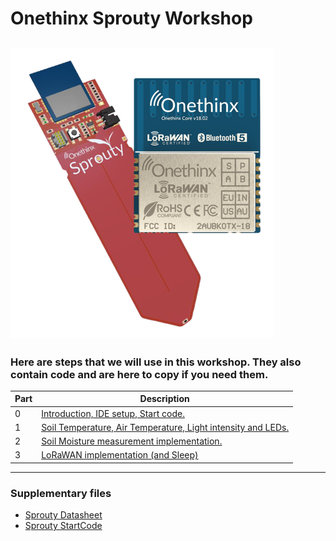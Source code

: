 # Onethinx Sprouty Workshop
![Sprouty parts needed](https://github.com/onethinx/Sprouty_Workshop/blob/main/assets/img/Sprouty_transparent_450px.png?raw=true)
---
### Here are steps that we will use in this workshop. They also contain code and are here to copy if you need them.
| Part | Description                                                                                     |
|------|-------------------------------------------------------------------------------------------------|
| 0    | [Introduction, IDE setup, Start code.](Part_0_Introduction/)                                    |
| 1    | [Soil Temperature, Air Temperature, Light intensity and LEDs.](Part_1_Temperatures_and_Light/)  |
| 2    | [Soil Moisture measurement implementation.](Part_2_Soil_Moisture/)                              |
| 3    | [LoRaWAN implementation (and Sleep)](Part_3_LoRaWAN/)                                           |


---
### Supplementary files
- [Sprouty Datasheet](https://github.com/onethinx/Sprouty_Workshop/blob/main/assets/Sprouty_Datasheet_Rev_A.pdf)
- [Sprouty StartCode](https://github.com/onethinx/Sprouty_Workshop/raw/main/assets/Sprouty_StartCode.zip)

